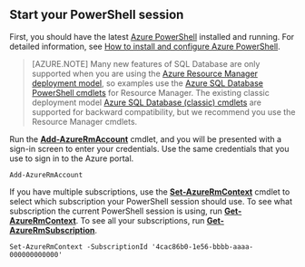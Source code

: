 
## Start your PowerShell session

First, you should have the latest [Azure PowerShell](https://msdn.microsoft.com/library/mt619274(v=azure.300).aspx) installed and running. For detailed information, see [How to install and configure Azure PowerShell](../articles/powershell-install-configure.md).


>[AZURE.NOTE] Many new features of SQL Database are only supported when you are using the [Azure Resource Manager deployment model](../articles/resource-group-overview.md), so examples use the [Azure SQL Database PowerShell cmdlets](https://msdn.microsoft.com/library/azure/mt574084(v=azure.300).aspx) for Resource Manager. The existing classic deployment model [Azure SQL Database (classic) cmdlets](https://msdn.microsoft.com/library/azure/dn546723(v=azure.300).aspx) are supported for backward compatibility, but we recommend you use the Resource Manager cmdlets.


Run the [**Add-AzureRmAccount**](https://msdn.microsoft.com/library/mt619267(v=azure.300).aspx) cmdlet, and you will be presented with a sign-in screen to enter your credentials. Use the same credentials that you use to sign in to the Azure portal.

	Add-AzureRmAccount

If you have multiple subscriptions, use the [**Set-AzureRmContext**](https://msdn.microsoft.com/library/mt619263(v=azure.300).aspx) cmdlet to select which subscription your PowerShell session should use. To see what subscription the current PowerShell session is using, run [**Get-AzureRmContext**](https://msdn.microsoft.com/library/mt619265(v=azure.300).aspx). To see all your subscriptions, run [**Get-AzureRmSubscription**](https://msdn.microsoft.com/library/mt619284(v=azure.300).aspx).

	Set-AzureRmContext -SubscriptionId '4cac86b0-1e56-bbbb-aaaa-000000000000'
